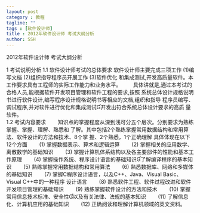 ```yaml
---
layout: post
category : 教程
tagline: ""
tags : [软件设计师]
title : 2012年软件设计师 考试大纲分析
author: SSH
---
```


2012年软件设计师 考试大纲分析

1 考试说明分析 
1.1 软件设计师考试的总体要求 
	软件设计师主要完成三项工作 (1)编写文档 (2)组织指导程序员开展工作 (3)软件优化
和集成测试,开发高质量软件。本工作要求具有工程师的实际工作能力和业务水平。 
　　具体讲就是,通过本考试的合格人员,能根据软件开发项目管理和软件工程的要求,按照
系统总体设计规格说明书进行软件设计,编写程序设计规格说明书等相应的文档,组织和指导
程序员编写、调试程序,并对软件进行优化和集成测试开发出符合系统总体设计要求的高质
量软件。  
1.2 考试内容要求 
　　知识点的掌握程度从深到浅可分五个层次。分别要求为熟练掌握、掌握、理解、熟悉和
了解。其中包括2个熟练掌握常用数据结构和常用算法、软件设计的方法和技术、8个掌
握、2个熟悉，1个正确理解
具体体现在以下12个方面
　　(1) 掌握数据表示、算术和逻辑运算
　　(2) 掌握相关的应用数学、离散数学的基础知识
　　(3) 掌握计算机体系结构以及各主要部件的性能和基本工作原理
　　(4) 掌握操作系统、程序设计语言的基础知识了解编译程序的基本知识
　　(5) 熟练掌握常用数据结构和常用算法
　　(6) 熟悉数据库、网络和多媒体的基础知识
　　(7) 掌握C程序设计语言，以及C++、Java、Visual Basic、Visual C++中的一种程序
设计语言
　　(8) 熟悉软件工程、软件过程改进和软件开发项目管理的基础知识
　　(9) 熟练掌握软件设计的方法和技术
　　(10) 掌握常用信息技术标准、安全性以及有关法律、法规的基本知识
　　(11) 了解信息化、计算机应用的基础知识
　　(12) 正确阅读和理解计算机领域的英文资料。 


